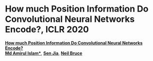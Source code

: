#    How much Position Information Do Convolutional Neural Networks Encode?, ICLR 2020

**[ How much Position Information Do Convolutional Neural Networks Encode?](https://openreview.net/pdf?id=rJeB36NKvB)**
<br>
**[Md Amirul Islam*](https://www.cs.ryerson.ca/~amirul/)**, **[Sen Jia](https://scholar.google.com/citations?user=WOsy1foAAAAJ&hl=en)**, **[Neil Bruce](http://socs.uoguelph.ca/~brucen/)** 

<br>
